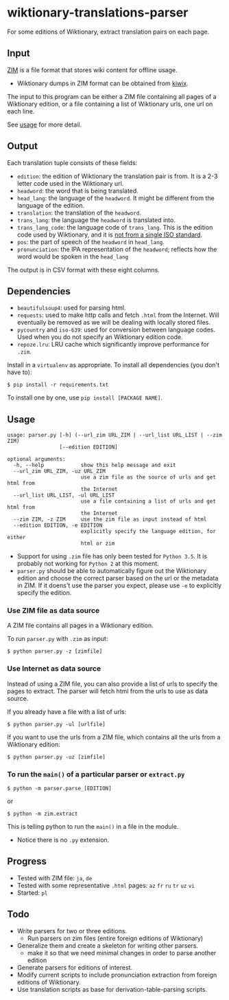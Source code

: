 # wiktionary-translations-parser

For some editions of Wiktionary, extract translation pairs on each page.

## Input

[ZIM](https://en.wikipedia.org/wiki/ZIM_%28file_format%29) is a file format that stores wiki content for offline usage.

- Wiktionary dumps in ZIM format can be obtained from [kiwix](https://download.kiwix.org/zim/wiktionary/).

The input to this program can be either a ZIM file containing all pages of a Wiktionary edition, or a file containing a list of Wiktionary urls, one url on each line.

See [usage](#usage) for more detail.

## Output

Each translation tuple consists of these fields:

- `edition`: the edition of Wiktionary the translation pair is from. It is a 2-3 letter code used in the Wiktionary url.
- `headword`: the word that is being translated.
- `head_lang`: the language of the `headword`. It might be different from the language of the edition.
- `translation`: the translation of the `headword`.
- `trans_lang`: the language the `headword` is translated into.
- `trans_lang_code`: the language code of `trans_lang`. This is the edition code used by Wiktionary, and it is [not from a single ISO standard](https://en.wiktionary.org/wiki/Wiktionary:Languages#Language_codes).
- `pos`: the part of speech of the `headword` in `head_lang`.
- `pronunciation`: the IPA representation of the `headword`; reflects how the word would be spoken in the `head_lang`

The output is in CSV format with these eight columns.

## Dependencies

- `beautifulsoup4`: used for parsing html.
- `requests`: used to make http calls and fetch `.html` from the Internet. Will eventually be removed as we will be dealing with locally stored files.
- `pycountry` and `iso-639`: used for conversion between language codes. Used when you do not specify an Wiktionary edition code.
- `repoze.lru`: LRU cache which significantly improve performance for `.zim`.

Install in a `virtualenv` as appropriate.
To install all dependencies (you don't have to):

    $ pip install -r requirements.txt

To install one by one, use `pip install [PACKAGE NAME]`.

## Usage

```
usage: parser.py [-h] (--url_zim URL_ZIM | --url_list URL_LIST | --zim ZIM)
                 [--edition EDITION]

optional arguments:
  -h, --help            show this help message and exit
  --url_zim URL_ZIM, -uz URL_ZIM
                        use a zim file as the source of urls and get html from
                        the Internet
  --url_list URL_LIST, -ul URL_LIST
                        use a file containing a list of urls and get html from
                        the Internet
  --zim ZIM, -z ZIM     use the zim file as input instead of html
  --edition EDITION, -e EDITION
                        explicitly specify the language edition, for either
                        html or zim
```

- Support for using `.zim` file has only been tested for `Python 3.5`. It is probably not working for `Python 2` at this moment.
- `parser.py` should be able to automatically figure out the Wiktionary edition and choose the correct parser based on the url or the metadata in ZIM. If it doens't use the parser you expect, please use `-e` to explicitly specify the edition.

### Use ZIM file as data source

A ZIM file contains all pages in a Wiktionary edition.

To run `parser.py` with `.zim` as input:
```
$ python parser.py -z [zimfile]
```

### Use Internet as data source

Instead of using a ZIM file, you can also provide a list of urls to specify the pages to extract. The parser will fetch html from the urls to use as data source.

If you already have a file with a list of urls:
```
$ python parser.py -ul [urlfile]
```

If you want to use the urls from a ZIM file, which contains all the urls from a Wiktionary edition:
```
$ python parser.py -uz [zimfile]
```

### To run the `main()` of a particular parser or `extract.py`

```
$ python -m parser.parse_[EDITION]
```
or
```
$ python -m zim.extract
```
This is telling python to run the `main()` in a file in the module.

- Notice there is no `.py` extension.

## Progress

- Tested with ZIM file: `ja`, `de`
- Tested with some representative `.html` pages: `az` `fr` `ru` `tr` `uz` `vi`
- Started: `pl`

## Todo

- Write parsers for two or three editions.
	- Run parsers on zim files (entire foreign editions of Wiktionary)
- Generalize them and create a skeleton for writing other parsers.
  - make it so that we need minimal changes in order to parse another edition
- Generate parsers for editions of interest.
- Modify current scripts to include pronunciation extraction from foreign editions of Wiktionary.
- Use translation scripts as base for derivation-table-parsing scripts.
